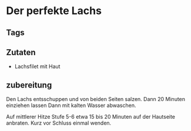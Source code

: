 # Der perfekte Lachs

## Tags

## Zutaten

- Lachsfilet mit Haut

## zubereitung

Den Lachs entsschuppen und von beiden Seiten salzen.
Dann 20 Minuten einziehen lassen
Dann mit kalten Wasser abwaschen.

Auf mittlerer Hitze Stufe 5-6 etwa 15 bis 20 Minuten auf der Hautseite anbraten.
Kurz vor Schluss einmal wenden.

